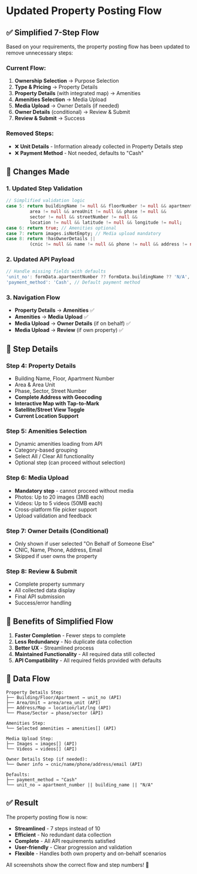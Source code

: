 # Updated Property Posting Flow

## ✅ **Simplified 7-Step Flow**

Based on your requirements, the property posting flow has been updated to remove unnecessary steps:

### **Current Flow:**
1. **Ownership Selection** → Purpose Selection
2. **Type & Pricing** → Property Details  
3. **Property Details** (with integrated map) → Amenities
4. **Amenities Selection** → Media Upload
5. **Media Upload** → Owner Details (if needed)
6. **Owner Details** (conditional) → Review & Submit
7. **Review & Submit** → Success

### **Removed Steps:**
- ❌ **Unit Details** - Information already collected in Property Details step
- ❌ **Payment Method** - Not needed, defaults to "Cash"

## 🔧 **Changes Made**

### **1. Updated Step Validation**
```dart
// Simplified validation logic
case 5: return buildingName != null && floorNumber != null && apartmentNumber != null &&
         area != null && areaUnit != null && phase != null && 
         sector != null && streetNumber != null &&
         location != null && latitude != null && longitude != null;
case 6: return true; // Amenities optional
case 7: return images.isNotEmpty; // Media upload mandatory
case 8: return !hasOwnerDetails || 
         (cnic != null && name != null && phone != null && address != null);
```

### **2. Updated API Payload**
```dart
// Handle missing fields with defaults
'unit_no': formData.apartmentNumber ?? formData.buildingName ?? 'N/A',
'payment_method': 'Cash', // Default payment method
```

### **3. Navigation Flow**
- **Property Details** → **Amenities** ✅
- **Amenities** → **Media Upload** ✅  
- **Media Upload** → **Owner Details** (if on behalf) ✅
- **Media Upload** → **Review** (if own property) ✅

## 📱 **Step Details**

### **Step 4: Property Details**
- Building Name, Floor, Apartment Number
- Area & Area Unit
- Phase, Sector, Street Number
- **Complete Address with Geocoding**
- **Interactive Map with Tap-to-Mark**
- **Satellite/Street View Toggle**
- **Current Location Support**

### **Step 5: Amenities Selection**
- Dynamic amenities loading from API
- Category-based grouping
- Select All / Clear All functionality
- Optional step (can proceed without selection)

### **Step 6: Media Upload**
- **Mandatory step** - cannot proceed without media
- Photos: Up to 20 images (3MB each)
- Videos: Up to 5 videos (50MB each)
- Cross-platform file picker support
- Upload validation and feedback

### **Step 7: Owner Details (Conditional)**
- Only shown if user selected "On Behalf of Someone Else"
- CNIC, Name, Phone, Address, Email
- Skipped if user owns the property

### **Step 8: Review & Submit**
- Complete property summary
- All collected data display
- Final API submission
- Success/error handling

## 🎯 **Benefits of Simplified Flow**

1. **Faster Completion** - Fewer steps to complete
2. **Less Redundancy** - No duplicate data collection
3. **Better UX** - Streamlined process
4. **Maintained Functionality** - All required data still collected
5. **API Compatibility** - All required fields provided with defaults

## 🔄 **Data Flow**

```
Property Details Step:
├── Building/Floor/Apartment → unit_no (API)
├── Area/Unit → area/area_unit (API)  
├── Address/Map → location/lat/lng (API)
└── Phase/Sector → phase/sector (API)

Amenities Step:
└── Selected amenities → amenities[] (API)

Media Upload Step:
├── Images → images[] (API)
└── Videos → videos[] (API)

Owner Details Step (if needed):
└── Owner info → cnic/name/phone/address/email (API)

Defaults:
├── payment_method → "Cash"
└── unit_no → apartment_number || building_name || "N/A"
```

## ✅ **Result**

The property posting flow is now:
- **Streamlined** - 7 steps instead of 10
- **Efficient** - No redundant data collection
- **Complete** - All API requirements satisfied
- **User-friendly** - Clear progression and validation
- **Flexible** - Handles both own property and on-behalf scenarios

All screenshots show the correct flow and step numbers! 🚀